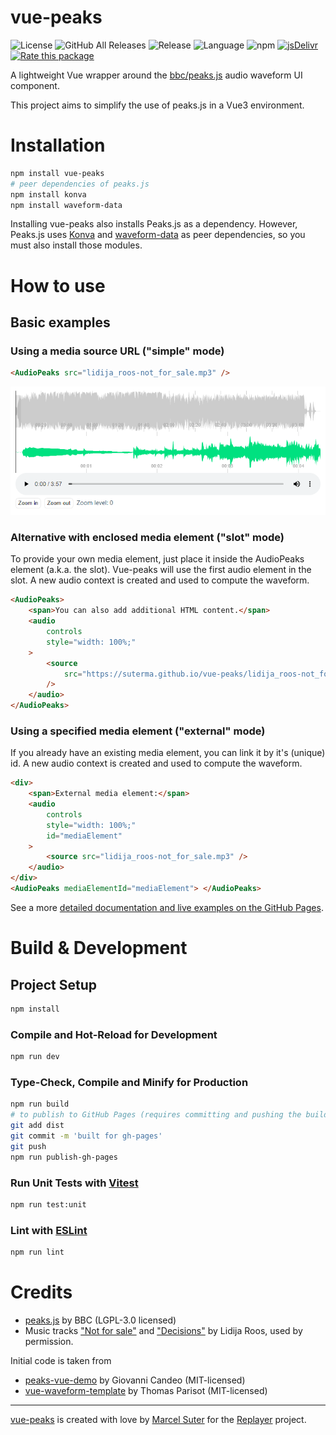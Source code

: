 # vue-peaks

![License](https://img.shields.io/github/license/suterma/vue-peaks.svg 'License')
![GitHub All Releases](https://img.shields.io/github/downloads/suterma/vue-peaks/total.svg 'GitHub All Releases')
![Release](https://img.shields.io/github/release/suterma/vue-peaks.svg 'Release')
![Language](https://img.shields.io/github/languages/top/suterma/vue-peaks.svg 'Language')
![npm](https://img.shields.io/npm/dm/vue-peaks 'NPM')
[![](https://data.jsdelivr.com/v1/package/npm/vue-peaks/badge 'jsDelivr')](https://www.jsdelivr.com/package/npm/vue-peaks)
[![Rate this package](https://badges.openbase.com/js/rating/vue-peaks.svg?token=vHkEYi5zzp1G84PyPGIiYYDN/9+SZtzXDlLAEe5ffRA=)](https://openbase.com/js/vue-peaks?utm_source=embedded&utm_medium=badge&utm_campaign=rate-badge)

A lightweight Vue wrapper around the [bbc/peaks.js](https://github.com/bbc/peaks.js) audio waveform UI component.

This project aims to simplify the use of peaks.js in a Vue3 environment.

# Installation

```sh
npm install vue-peaks
# peer dependencies of peaks.js
npm install konva
npm install waveform-data
```

Installing vue-peaks also installs Peaks.js as a dependency. However, Peaks.js uses [Konva](https://konvajs.org/) and [waveform-data](https://github.com/bbc/waveform-data.js) as peer dependencies, so you must also install those modules.

# How to use

## Basic examples

### Using a media source URL ("simple" mode)

```html
<AudioPeaks src="lidija_roos-not_for_sale.mp3" />
```

![Display of a waveform with vue-peaks](vue-peaks-example-ui.png)

### Alternative with enclosed media element ("slot" mode)

To provide your own media element, just place it inside the AudioPeaks element (a.k.a. the slot). Vue-peaks will use the first audio element in the slot. A new audio context is created and used to compute the waveform.

```html
<AudioPeaks>
    <span>You can also add additional HTML content.</span>
    <audio
        controls
        style="width: 100%;"
    >
        <source
            src="https://suterma.github.io/vue-peaks/lidija_roos-not_for_sale.mp3"
        />
    </audio>
</AudioPeaks>
```

### Using a specified media element ("external" mode)

If you already have an existing media element, you can link it by it's (unique) id. A new audio context is created and used to compute the waveform.

```html
<div>
    <span>External media element:</span>
    <audio
        controls
        style="width: 100%;"
        id="mediaElement"
    >
        <source src="lidija_roos-not_for_sale.mp3" />
    </audio>
</div>
<AudioPeaks mediaElementId="mediaElement"> </AudioPeaks>
```

See a more [detailed documentation and live examples on the GitHub Pages](https://suterma.github.io/vue-peaks/).

# Build & Development

## Project Setup

```sh
npm install
```

### Compile and Hot-Reload for Development

```sh
npm run dev
```

### Type-Check, Compile and Minify for Production

```sh
npm run build
# to publish to GitHub Pages (requires committing and pushing the build in the /dist folder)
git add dist
git commit -m 'built for gh-pages'
git push
npm run publish-gh-pages
```

### Run Unit Tests with [Vitest](https://vitest.dev/)

```sh
npm run test:unit
```

### Lint with [ESLint](https://eslint.org/)

```sh
npm run lint
```

# Credits

-   [peaks.js](https://github.com/bbc/peaks.js/) by BBC (LGPL-3.0 licensed)
-   Music tracks ["Not for sale"](https://github.com/suterma/vue-peaks/raw/main/public/lidija_roos-not_for_sale.mp3) and ["Decisions"](https://github.com/suterma/vue-peaks/raw/main/public/lidija_roos-decisions.ogg) by Lidija Roos, used by permission.

Initial code is taken from

-   [peaks-vue-demo](https://github.com/candeogi/peaks-vue-demo) by Giovanni Candeo (MIT-licensed)
-   [vue-waveform-template](https://github.com/thom4parisot/vue-waveform-template) by Thomas Parisot (MIT-licensed)

---

[vue-peaks](https://github.com/suterma/vue-peaks) is created with love by [Marcel Suter](https://marcelsuter.ch) for the [Replayer](https://replayer.app) project.
